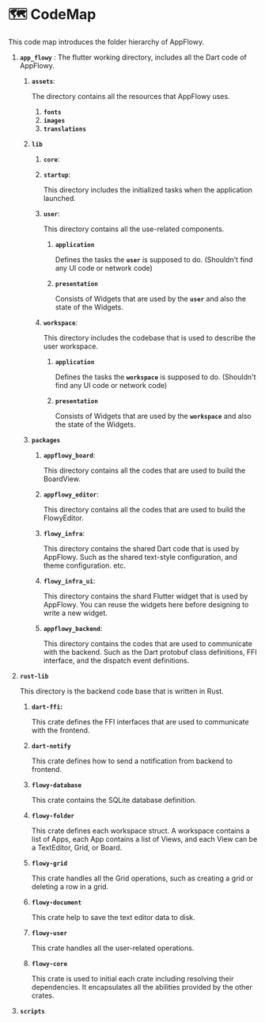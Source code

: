 # 🗺 CodeMap

This code map introduces the folder hierarchy of AppFlowy.

1. **`app_flowy`** : The flutter working directory, includes all the Dart code of AppFlowy.
   1.  **`assets`**:

       The directory contains all the resources that AppFlowy uses.

       1. **`fonts`**
       2. **`images`**
       3. **`translations`**
   2. **`lib`**
      1. **`core`**:
      2.  **`startup`**:

          This directory includes the initialized tasks when the application launched.
      3.  **`user`**:

          This directory contains all the use-related components.

          1.  **`application`**

              Defines the tasks the **`user`** is supposed to do. (Shouldn't find any UI code or network code)
          2.  **`presentation`**

              Consists of Widgets that are used by the **`user`** and also the state of the Widgets.
      4.  **`workspace`**:

          This directory includes the codebase that is used to describe the user workspace.

          1.  **`application`**

              Defines the tasks the **`workspace`** is supposed to do. (Shouldn't find any UI code or network code)
          2.  **`presentation`**

              Consists of Widgets that are used by the **`workspace`** and also the state of the Widgets.
   3. **`packages`**
      1.  **`appflowy_board`**:

          This directory contains all the codes that are used to build the BoardView.
      2.  **`appflowy_editor`**:

          This directory contains all the codes that are used to build the FlowyEditor.
      3.  **`flowy_infra`**:

          This directory contains the shared Dart code that is used by AppFlowy. Such as the shared text-style configuration, and theme configuration. etc.
      4.  **`flowy_infra_ui`**:

          This directory contains the shard Flutter widget that is used by AppFlowy. You can reuse the widgets here before designing to write a new widget.
      5.  **`appflowy_backend`**:

          This directory contains the codes that are used to communicate with the backend. Such as the Dart protobuf class definitions, FFI interface, and the dispatch event definitions.
2.  **`rust-lib`**

    This directory is the backend code base that is written in Rust.

    1.  **`dart-ffi`:**

        This crate defines the FFI interfaces that are used to communicate with the frontend.
    2.  **`dart-notify`**

        This crate defines how to send a notification from backend to frontend.
    3.  **`flowy-database`**

        This crate contains the SQLite database definition.
    4.  **`flowy-folder`**

        This crate defines each workspace struct. A workspace contains a list of Apps, each App contains a list of Views, and each View can be a TextEditor, Grid, or Board.
    5.  **`flowy-grid`**

        This crate handles all the Grid operations, such as creating a grid or deleting a row in a grid.
    6.  **`flowy-document`**

        This crate help to save the text editor data to disk.
    7.  **`flowy-user`**

        This crate handles all the user-related operations.
    8.  **`flowy-core`**

        This crate is used to initial each crate including resolving their dependencies. It encapsulates all the abilities provided by the other crates.
3. **`scripts`**
